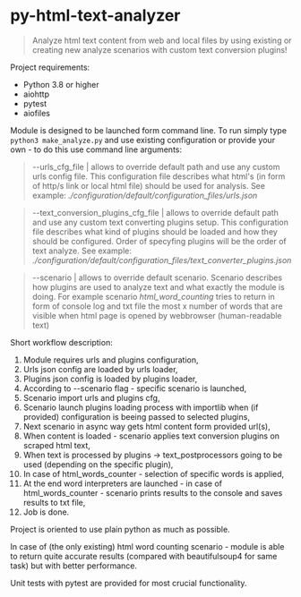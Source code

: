 # py-html-text-analyzer

> Analyze html text content from web and local files by using existing or creating new analyze scenarios with custom text conversion plugins!

Project requirements:
- Python 3.8 or higher
- aiohttp
- pytest
- aiofiles

Module is designed to be launched form command line. To run simply type <code>python3 make_analyze.py</code> and use existing configuration or provide your own - to do this use command line arguments:

> --urls_cfg_file | allows to override default path and use any custom urls config file. This configuration file describes what html's (in form of http/s link or local html file) should be used for analysis.
See example: *./configuration/default/configuration_files/urls.json*

> --text_conversion_plugins_cfg_file | allows to override default path and use any custom text converting plugins setup. This configuration file describes what kind of plugins should be loaded and how they should be configured. Order of specyfing plugins will be the order of text analyze. 
See example: *./configuration/default/configuration_files/text_converter_plugins.json*

> --scenario | allows to override default scenario. Scenario describes how plugins are used to analyze text and what exactly the module is doing. For example scenario *html_word_counting* tries to return in form of console log and txt file the most x number of words that are visible when html page is opened by webbrowser (human-readable text)

Short workflow description:
1. Module requires urls and plugins configuration,
2. Urls json config are loaded by urls loader,
3. Plugins json config is loaded by plugins loader,
4. According to --scenario flag - specific scenario is launched,
5. Scenario import urls and plugins cfg,
6. Scenario launch plugins loading process with importlib when (if provided) configuration is beeing passed to selected plugins,
7. Next scenario in async way gets html content form provided url(s),
8. When content is loaded - scenario applies text conversion plugins on scraped html text,
9. When text is processed by plugins -> text_postprocessors going to be used (depending on the specific plugin),
10. In case of html_words_counter - selection of specific words is applied,
11. At the end word interpreters are launched - in case of html_words_counter - scenario prints results to the console and saves results to txt file,
12. Job is done.

Project is oriented to use plain python as much as possible.

In case of (the only existing) html word counting scenario - module is able to return quite accurate results (compared with beautifulsoup4 for same task) but with better performance.

Unit tests with pytest are provided for most crucial functionality.
